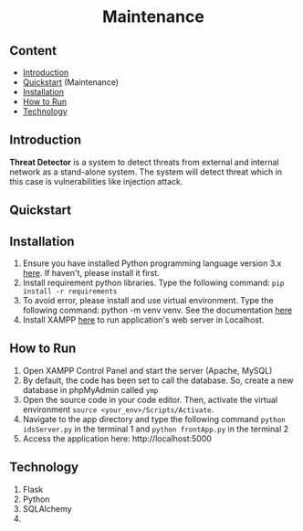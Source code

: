 <center><h1>Maintenance</h1></center>

## Content

- [Introduction](#Introduction)
- [Quickstart](#Quickstart) (Maintenance)
- [Installation](#Installation)
- [How to Run](#How-To-Run)
- [Technology](#Techonology)

## Introduction 

**Threat Detector** is a system to detect threats from external and internal  network as a stand-alone system. The system will detect threat which in this case is vulnerabilities like injection attack.

## Quickstart

## Installation

1. Ensure you have installed Python programming language version 3.x [here](https://www.python.org/downloads/). If haven't, please install it first.
2. Install requirement python libraries. Type the following command: `pip install -r requirements`
3. To avoid error, please install and use virtual environment. Type the following command: python -m venv venv. See the documentation [here](https://docs.python.org/3/library/venv.html)
4. Install XAMPP [here](https://www.apachefriends.org/) to run application's web server in Localhost.

## How to Run

1. Open XAMPP Control Panel and start the server (Apache, MySQL)
2. By default, the code has been set to call the database. So, create a new database in phpMyAdmin called `ymp`
4. Open the source code in your code editor. Then, activate the virtual environment `source <your_env>/Scripts/Activate`.
5. Navigate to the app directory and type the following command `python idsServer.py` in the terminal 1 and `python frontApp.py` in the terminal 2
6. Access the application here: http://localhost:5000

## Technology

1. Flask
2. Python
3. SQLAlchemy
4. 